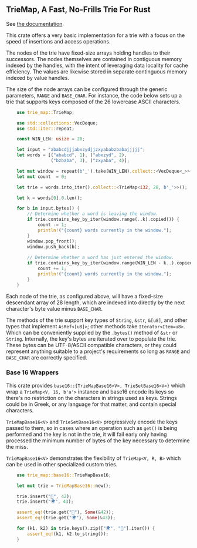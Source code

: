 ## TrieMap, A Fast, No-Frills Trie For Rust

See [the documentation](https://ttappr.github.io/trie-map/doc/trie_map/index.html).

This crate offers a very basic implementation for a trie with a focus on the
speed of insertions and access operations.

The nodes of the trie have fixed-size arrays holding handles to their 
successors. The nodes themselves are contained in contiguous memory indexed
by the handles, with the intent of leveraging data locality for cache 
efficiency. The values are likewise stored in separate continguous memory
indexed by value handles.

The size of the node arrays can be configured through the generic parameters,
`RANGE` and `BASE_CHAR`. For instance, the code below sets up a trie that
supports keys composed of the 26 lowercase ASCII characters.

``` rust
    use trie_map::TrieMap;

    use std::collections::VecDeque;
    use std::iter::repeat;

    const WIN_LEN: usize = 20;

    let input = "ababcdjjjabxzydjjzxyababzbabajjjjj";
    let words = [("ababcd", 1), ("abxzyd", 2), 
                 ("bzbaba", 3), ("zxyaba", 4)];

    let mut window = repeat(b'_').take(WIN_LEN).collect::<VecDeque<_>>();
    let mut count  = 0;

    let trie = words.into_iter().collect::<TrieMap<i32, 28, b'_'>>();

    let k = words[0].0.len();

    for b in input.bytes() {
        // Determine whether a word is leaving the window.
        if trie.contains_key_by_iter(window.range(..k).copied()) {
            count -= 1;
            println!("{count} words currently in the window.");
        }
        window.pop_front();
        window.push_back(b);
        
        // Determine whether a word has just entered the window.
        if trie.contains_key_by_iter(window.range(WIN_LEN - k..).copied()) {
            count += 1;
            println!("{count} words currently in the window.");
        }
    }
```

Each node of the trie, as configured above, will have a fixed-size descendant 
array of 28 length, which are indexed into directly by the next character's byte
value minus `BASE_CHAR`.

The methods of the trie support key types of `String`, `&str`, `&[u8]`, and 
other types that implement `AsRef<[u8]>`; other methods take 
`Iterator<Item=u8>`. Which can be conveniently supplied by the `.bytes()` method
of `&str` or `String`. Internally, the key's bytes are iterated over to populate
the trie. These bytes can be UTF-8/ASCII compatible characters, or they could 
represent anything suitable to a project's requirements so long as `RANGE` and
`BASE_CHAR` are correctly specified.

### Base 16 Wrappers

This crate provides `base16::{TrieMapBase16<V>, TrieSetBase16<V>}` 
which wrap a `TrieMap<V, 16, b'a'>` instance and base16 encode its keys so 
there's no restriction on the characters in strings used as keys. Strings could 
be in Greek, or any language for that matter, and contain special characters.

`TrieMapBase16<V>` and `TrieSetBase16<V>` progressively encode the keys passed 
to them, so in cases where an operation such as `get()` is being performed and 
the key is not in the trie, it will fail early only having processed the minimum
number of bytes of the key necessary to determine the miss.

`TrieMapBase16<V>` demonstrates the flexibility of `TrieMap<V, R, B>` which
can be used in other specialized custom tries.

``` rust
    use trie_map::base16::TrieMapBase16;

    let mut trie = TrieMapBase16::new();

    trie.insert("👋", 42);
    trie.insert("🌍", 43);

    assert_eq!(trie.get("👋"), Some(&42));
    assert_eq!(trie.get("🌍"), Some(&43));

    for (k1, k2) in trie.keys().zip(["🌍", "👋"].iter()) {
        assert_eq!(k1, k2.to_string());
    }
```
